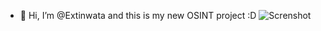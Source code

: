 - 👋 Hi, I’m @Extinwata
and this is my new OSINT project :D
![Screnshot](https://github.com/Extinwata/blob/main/photo_2024-08-20_16-47-24.png)
